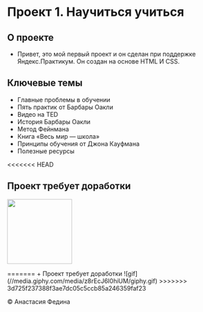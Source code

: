 # Проект 1. Научиться учиться

## О проекте

+ Привет, это мой первый проект и он сделан при поддержке Яндекс.Практикум. Он создан на основе HTML И CSS.

## Ключевые темы
* Главные проблемы в обучении
* Пять практик от Барбары Оакли
* Видео на TED
* История Барбары Оакли
* Метод Фейнмана
* Книга «Весь мир — школа»
* Принципы обучения от Джона Кауфмана
* Полезные ресурсы

<<<<<<< HEAD
## Проект требует доработки

<p>
  <img src="//media.giphy.com/media/z8rEcJ6I0hiUM/giphy.gif" width="150px"/>
</p>
=======
+ Проект требует доработки
![gif](//media.giphy.com/media/z8rEcJ6I0hiUM/giphy.gif)
>>>>>>> 3d725f237388f3ae7dc05c5ccb85a246359faf23

© Анастасия Федина